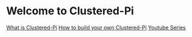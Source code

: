 # Welcome to Clustered-Pi

[What is Clustered-Pi]()
[How to build your own Clustered-Pi]()
[Youtube Series](https://youtube.com/playlist?list=PLU9tksFlQRiovpszMpg4K90GyXDt_xncn)
